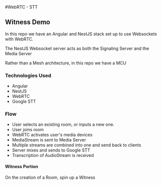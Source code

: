 #WebRTC - STT
## Witness Demo

In this repo we have an Angular and NestJS stack set up to use Websockets with WebRTC.

The NestJS Websocket server acts as both the Signaling Server and the Media Server

Rather than a Mesh architecture, in this repo we have a MCU

### Technologies Used
- Angular
- NestJS
- WebRTC
- Google STT

### Flow
- User selects an existing room, or inputs a new one.
- User joins room
- WebRTC activates user's media devices
- MediaStream is sent to Media Server
- Multiple streams are combined into one and send back to clients
- Server mixes and sends to Google STT
- Transcription of AudioStream is received
  
#### Witness Portion
On the creation of a Room, spin up a Witness 


